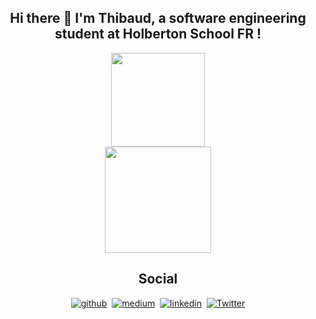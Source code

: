 ## <div align="center">Hi there 👋 I'm Thibaud, a software engineering student at Holberton School FR !</div>

<div align="center"><img height="150" src="https://github-readme-stats.vercel.app/api?username=ThibaudP&theme=dark&show_icons=true&hide=stars,prs,issues"></div>
<div align="center"><img height="170" src="https://github-readme-stats.vercel.app/api/top-langs/?username=ThibaudP&layout=compact&theme=dark"></div>

## <div align="center">Social</div>

<div align="center">
  <a href="https://github.com/ThibaudP" target="_blank"><img src=https://img.shields.io/badge/github-%2324292e.svg?&style=for-the-badge&logo=github&logoColor=white alt=github style="margin-bottom: 5px;" /></a>&nbsp;
  <a href="https://medium.com/@thibaudponcin/" target="_blank"><img src=https://img.shields.io/badge/medium-%23292929.svg?&style=for-the-badge&logo=medium&logoColor=white alt=medium style="margin-bottom: 5px;" /></a>&nbsp;
  <a href="https://www.linkedin.com/in/thibaudponcin/" target="_blank"><img src=https://img.shields.io/badge/linkedin-%231E77B5.svg?&style=for-the-badge&logo=linkedin&logoColor=white alt=linkedin style="margin-bottom: 5px;" /></a>&nbsp;
  <a href="https://twitter.com/ThibaudPoncin"><img alt="Twitter" src="https://img.shields.io/badge/Twitter-1DA1F2?logo=twitter&logoColor=white&style=for-the-badge"/></a>
</div>
